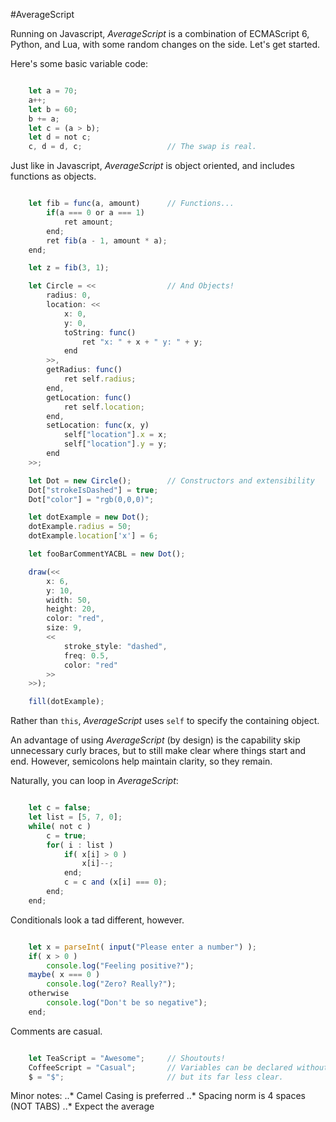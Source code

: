 #AverageScript

Running on Javascript, _AverageScript_ is a combination of ECMAScript 6, Python, and Lua, with some random changes on the side. Let's get started.

Here's some basic variable code:

```js

    let a = 70;
    a++;
    let b = 60;
    b += a;
    let c = (a > b);
    let d = not c;
    c, d = d, c;                   // The swap is real.

```

Just like in Javascript, _AverageScript_ is object oriented, and includes functions as objects.

```js

    let fib = func(a, amount)      // Functions...
        if(a === 0 or a === 1)
            ret amount;
        end;
        ret fib(a - 1, amount * a);
    end;

    let z = fib(3, 1);

    let Circle = <<                // And Objects!
        radius: 0, 
        location: << 
            x: 0, 
            y: 0,
            toString: func()
                ret "x: " + x + " y: " + y;
            end
        >>,
        getRadius: func()
            ret self.radius;
        end,
        getLocation: func()
            ret self.location;
        end,
        setLocation: func(x, y)
            self["location"].x = x;
            self["location"].y = y;
        end
    >>;

    let Dot = new Circle();        // Constructors and extensibility
    Dot["strokeIsDashed"] = true;
    Dot["color"] = "rgb(0,0,0)";

    let dotExample = new Dot();
    dotExample.radius = 50;
    dotExample.location['x'] = 6;

    let fooBarCommentYACBL = new Dot();

    draw(<< 
        x: 6, 
        y: 10, 
        width: 50, 
        height: 20, 
        color: "red", 
        size: 9, 
        << 
            stroke_style: "dashed", 
            freq: 0.5, 
            color: "red"
        >>
    >>);

    fill(dotExample);

````

Rather than `this`, _AverageScript_ uses `self` to specify the containing object.

An advantage of using _AverageScript_ (by design) is the capability skip unnecessary curly braces, but to still make clear where things start and end. However, semicolons help maintain clarity, so they remain.

Naturally, you can loop in _AverageScript_:

```js

    let c = false;
    let list = [5, 7, 0];
    while( not c )
        c = true;
        for( i : list )
            if( x[i] > 0 )
                x[i]--;
            end;
            c = c and (x[i] === 0);
        end;
    end;

```

Conditionals look a tad different, however.

```js

    let x = parseInt( input("Please enter a number") );
    if( x > 0 )
        console.log("Feeling positive?");
    maybe( x === 0 )
        console.log("Zero? Really?");
    otherwise
        console.log("Don't be so negative");
    end;

```

Comments are casual.

```js

    let TeaScript = "Awesome";     // Shoutouts!
    CoffeeScript = "Casual";       // Variables can be declared without let,
    $ = "$";                       // but its far less clear.

```


Minor notes:
..* Camel Casing is preferred
..* Spacing norm is 4 spaces (NOT TABS)
..* Expect the average